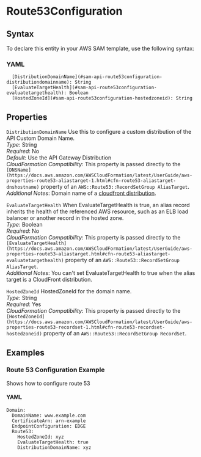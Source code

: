 # Route53Configuration<a name="sam-property-api-route53configuration"></a>

## Syntax<a name="sam-property-api-route53configuration-syntax"></a>

To declare this entity in your AWS SAM template, use the following syntax:

### YAML<a name="sam-property-api-route53configuration-syntax.yaml"></a>

```
  [DistributionDomainName](#sam-api-route53configuration-distributiondomainname): String
  [EvaluateTargetHealth](#sam-api-route53configuration-evaluatetargethealth): Boolean
  [HostedZoneId](#sam-api-route53configuration-hostedzoneid): String
```

## Properties<a name="sam-property-api-route53configuration-properties"></a>

 `DistributionDomainName`   <a name="sam-api-route53configuration-distributiondomainname"></a>
Use this to configure a custom distribution of the API Custom Domain Name\.  
*Type*: String  
*Required*: No  
*Default*: Use the API Gateway Distribution  
*CloudFormation Compatibility*: This property is passed directly to the `[DNSName](https://docs.aws.amazon.com/AWSCloudFormation/latest/UserGuide/aws-properties-route53-aliastarget-1.html#cfn-route53-aliastarget-dnshostname)` property of an `AWS::Route53::RecordSetGroup AliasTarget`\.  
*Additional Notes*: Domain name of a [cloudfront distribution](https://docs.aws.amazon.com/AWSCloudFormation/latest/UserGuide/aws-resource-cloudfront-distribution.html)\.

 `EvaluateTargetHealth`   <a name="sam-api-route53configuration-evaluatetargethealth"></a>
When EvaluateTargetHealth is true, an alias record inherits the health of the referenced AWS resource, such as an ELB load balancer or another record in the hosted zone\.  
*Type*: Boolean  
*Required*: No  
*CloudFormation Compatibility*: This property is passed directly to the `[EvaluateTargetHealth](https://docs.aws.amazon.com/AWSCloudFormation/latest/UserGuide/aws-properties-route53-aliastarget.html#cfn-route53-aliastarget-evaluatetargethealth)` property of an `AWS::Route53::RecordSetGroup AliasTarget`\.  
*Additional Notes*: You can't set EvaluateTargetHealth to true when the alias target is a CloudFront distribution\.

 `HostedZoneId`   <a name="sam-api-route53configuration-hostedzoneid"></a>
HostedZoneId for the domain name\.  
*Type*: String  
*Required*: Yes  
*CloudFormation Compatibility*: This property is passed directly to the `[HostedZoneId](https://docs.aws.amazon.com/AWSCloudFormation/latest/UserGuide/aws-properties-route53-recordset-1.html#cfn-route53-recordset-hostedzoneid)` property of an `AWS::Route53::RecordSetGroup RecordSet`\.

## Examples<a name="sam-property-api-route53configuration--examples"></a>

### Route 53 Configuration Example<a name="sam-property-api-route53configuration--examples--route-53-configuration-example"></a>

Shows how to configure route 53

#### YAML<a name="sam-property-api-route53configuration--examples--route-53-configuration-example--yaml"></a>

```
Domain:
  DomainName: www.example.com
  CertificateArn: arn-example
  EndpointConfiguration: EDGE
  Route53:
    HostedZoneId: xyz
    EvaluateTargetHealth: true
    DistributionDomainName: xyz
```